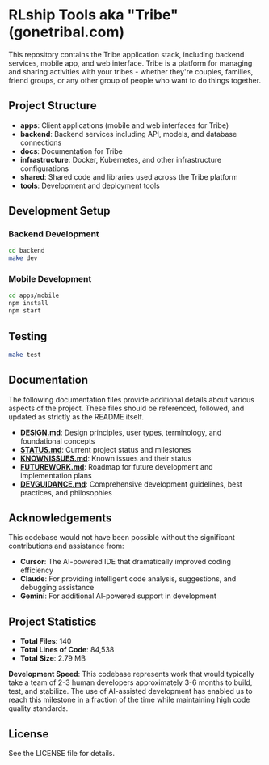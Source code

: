 # RLship Tools aka "Tribe" (gonetribal.com)

This repository contains the Tribe application stack, including backend services, mobile app, and web interface. Tribe is a platform for managing and sharing activities with your tribes - whether they're couples, families, friend groups, or any other group of people who want to do things together.

## Project Structure

- **apps**: Client applications (mobile and web interfaces for Tribe)
- **backend**: Backend services including API, models, and database connections
- **docs**: Documentation for Tribe
- **infrastructure**: Docker, Kubernetes, and other infrastructure configurations
- **shared**: Shared code and libraries used across the Tribe platform
- **tools**: Development and deployment tools

## Development Setup

### Backend Development

```bash
cd backend
make dev
```

### Mobile Development

```bash
cd apps/mobile
npm install
npm start
```

## Testing

```bash
make test
```

## Documentation

The following documentation files provide additional details about various aspects of the project. These files should be referenced, followed, and updated as strictly as the README itself.

- [**DESIGN.md**](DESIGN.md): Design principles, user types, terminology, and foundational concepts
- [**STATUS.md**](STATUS.md): Current project status and milestones
- [**KNOWNISSUES.md**](KNOWNISSUES.md): Known issues and their status
- [**FUTUREWORK.md**](FUTUREWORK.md): Roadmap for future development and implementation plans
- [**DEVGUIDANCE.md**](DEVGUIDANCE.md): Comprehensive development guidelines, best practices, and philosophies

## Acknowledgements

This codebase would not have been possible without the significant contributions and assistance from:

- **Cursor**: The AI-powered IDE that dramatically improved coding efficiency
- **Claude**: For providing intelligent code analysis, suggestions, and debugging assistance
- **Gemini**: For additional AI-powered support in development

## Project Statistics

- **Total Files**: 140
- **Total Lines of Code**: 84,538
- **Total Size**: 2.79 MB

**Development Speed**: This codebase represents work that would typically take a team of 2-3 human developers approximately 3-6 months to build, test, and stabilize. The use of AI-assisted development has enabled us to reach this milestone in a fraction of the time while maintaining high code quality standards.

## License

See the LICENSE file for details.
